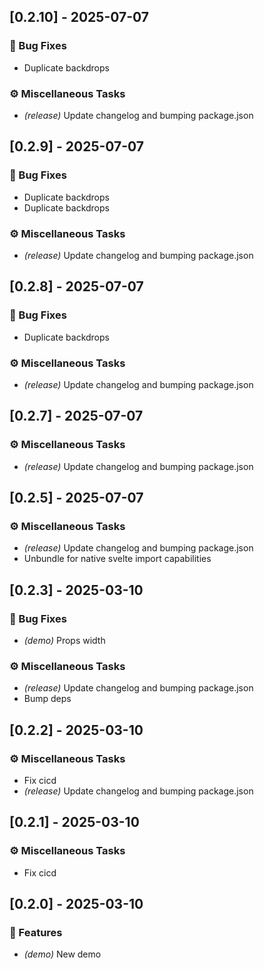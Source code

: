 ## [0.2.10] - 2025-07-07

### 🐛 Bug Fixes

- Duplicate backdrops

### ⚙️ Miscellaneous Tasks

- *(release)* Update changelog and bumping package.json

<!-- generated by git-cliff -->
## [0.2.9] - 2025-07-07

### 🐛 Bug Fixes

- Duplicate backdrops
- Duplicate backdrops

### ⚙️ Miscellaneous Tasks

- *(release)* Update changelog and bumping package.json

<!-- generated by git-cliff -->
## [0.2.8] - 2025-07-07

### 🐛 Bug Fixes

- Duplicate backdrops

### ⚙️ Miscellaneous Tasks

- *(release)* Update changelog and bumping package.json

<!-- generated by git-cliff -->
## [0.2.7] - 2025-07-07

### ⚙️ Miscellaneous Tasks

- *(release)* Update changelog and bumping package.json

<!-- generated by git-cliff -->
## [0.2.5] - 2025-07-07

### ⚙️ Miscellaneous Tasks

- *(release)* Update changelog and bumping package.json
- Unbundle for native svelte import capabilities

<!-- generated by git-cliff -->
## [0.2.3] - 2025-03-10

### 🐛 Bug Fixes

- *(demo)* Props width

### ⚙️ Miscellaneous Tasks

- *(release)* Update changelog and bumping package.json
- Bump deps

<!-- generated by git-cliff -->
## [0.2.2] - 2025-03-10

### ⚙️ Miscellaneous Tasks

- Fix cicd
- *(release)* Update changelog and bumping package.json

<!-- generated by git-cliff -->
## [0.2.1] - 2025-03-10

### ⚙️ Miscellaneous Tasks

- Fix cicd

<!-- generated by git-cliff -->
## [0.2.0] - 2025-03-10

### 🚀 Features

- *(demo)* New demo

<!-- generated by git-cliff -->
